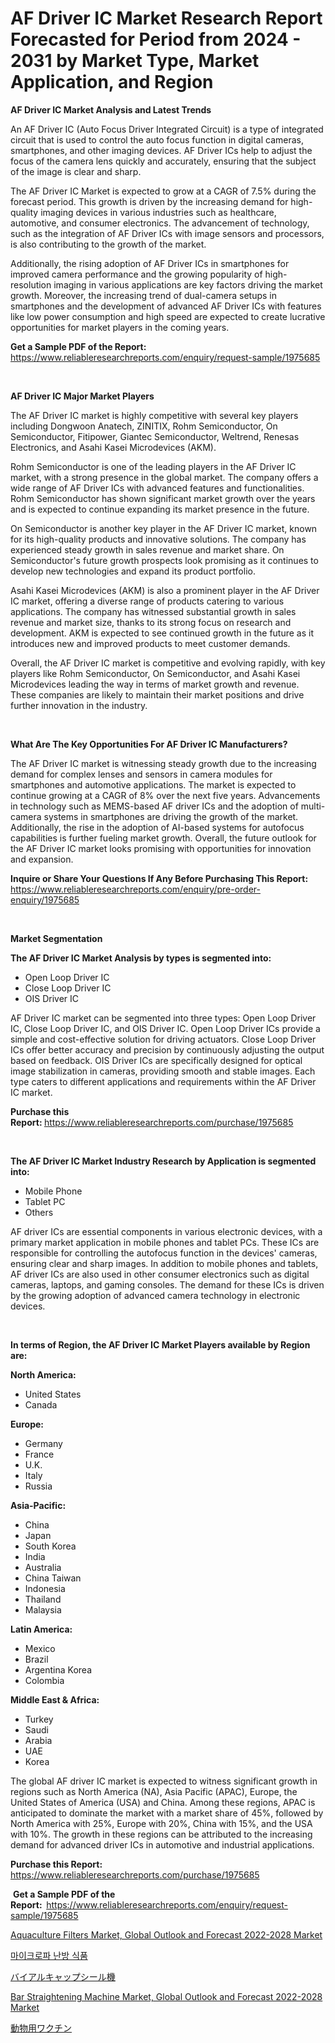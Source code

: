 <p><h1>AF Driver IC Market Research Report Forecasted for Period from 2024 -  2031 by Market Type, Market Application, and Region</h1></p><p><strong>AF Driver IC Market Analysis and Latest Trends</strong></p>
<p><p>An AF Driver IC (Auto Focus Driver Integrated Circuit) is a type of integrated circuit that is used to control the auto focus function in digital cameras, smartphones, and other imaging devices. AF Driver ICs help to adjust the focus of the camera lens quickly and accurately, ensuring that the subject of the image is clear and sharp.</p><p>The AF Driver IC Market is expected to grow at a CAGR of 7.5% during the forecast period. This growth is driven by the increasing demand for high-quality imaging devices in various industries such as healthcare, automotive, and consumer electronics. The advancement of technology, such as the integration of AF Driver ICs with image sensors and processors, is also contributing to the growth of the market.</p><p>Additionally, the rising adoption of AF Driver ICs in smartphones for improved camera performance and the growing popularity of high-resolution imaging in various applications are key factors driving the market growth. Moreover, the increasing trend of dual-camera setups in smartphones and the development of advanced AF Driver ICs with features like low power consumption and high speed are expected to create lucrative opportunities for market players in the coming years.</p></p>
<p><strong>Get a Sample PDF of the Report:&nbsp;</strong> <a href="https://www.reliableresearchreports.com/enquiry/request-sample/1975685">https://www.reliableresearchreports.com/enquiry/request-sample/1975685</a></p>
<p>&nbsp;</p>
<p><strong>AF Driver IC Major Market Players</strong></p>
<p><p>The AF Driver IC market is highly competitive with several key players including Dongwoon Anatech, ZINITIX, Rohm Semiconductor, On Semiconductor, Fitipower, Giantec Semiconductor, Weltrend, Renesas Electronics, and Asahi Kasei Microdevices (AKM). </p><p>Rohm Semiconductor is one of the leading players in the AF Driver IC market, with a strong presence in the global market. The company offers a wide range of AF Driver ICs with advanced features and functionalities. Rohm Semiconductor has shown significant market growth over the years and is expected to continue expanding its market presence in the future. </p><p>On Semiconductor is another key player in the AF Driver IC market, known for its high-quality products and innovative solutions. The company has experienced steady growth in sales revenue and market share. On Semiconductor's future growth prospects look promising as it continues to develop new technologies and expand its product portfolio. </p><p>Asahi Kasei Microdevices (AKM) is also a prominent player in the AF Driver IC market, offering a diverse range of products catering to various applications. The company has witnessed substantial growth in sales revenue and market size, thanks to its strong focus on research and development. AKM is expected to see continued growth in the future as it introduces new and improved products to meet customer demands. </p><p>Overall, the AF Driver IC market is competitive and evolving rapidly, with key players like Rohm Semiconductor, On Semiconductor, and Asahi Kasei Microdevices leading the way in terms of market growth and revenue. These companies are likely to maintain their market positions and drive further innovation in the industry.</p></p>
<p>&nbsp;</p>
<p><strong>What Are The Key Opportunities For AF Driver IC Manufacturers?</strong></p>
<p><p>The AF Driver IC market is witnessing steady growth due to the increasing demand for complex lenses and sensors in camera modules for smartphones and automotive applications. The market is expected to continue growing at a CAGR of 8% over the next five years. Advancements in technology such as MEMS-based AF driver ICs and the adoption of multi-camera systems in smartphones are driving the growth of the market. Additionally, the rise in the adoption of AI-based systems for autofocus capabilities is further fueling market growth. Overall, the future outlook for the AF Driver IC market looks promising with opportunities for innovation and expansion.</p></p>
<p><strong>Inquire or Share Your Questions If Any Before Purchasing This Report:</strong> <a href="https://www.reliableresearchreports.com/enquiry/pre-order-enquiry/1975685">https://www.reliableresearchreports.com/enquiry/pre-order-enquiry/1975685</a></p>
<p>&nbsp;</p>
<p><strong>Market Segmentation</strong></p>
<p><strong>The AF Driver IC Market Analysis by types is segmented into:</strong></p>
<p><ul><li>Open Loop Driver IC</li><li>Close Loop Driver IC</li><li>OIS Driver IC</li></ul></p>
<p><p>AF Driver IC market can be segmented into three types: Open Loop Driver IC, Close Loop Driver IC, and OIS Driver IC. Open Loop Driver ICs provide a simple and cost-effective solution for driving actuators. Close Loop Driver ICs offer better accuracy and precision by continuously adjusting the output based on feedback. OIS Driver ICs are specifically designed for optical image stabilization in cameras, providing smooth and stable images. Each type caters to different applications and requirements within the AF Driver IC market.</p></p>
<p><strong>Purchase this Report:&nbsp;</strong><a href="https://www.reliableresearchreports.com/purchase/1975685">https://www.reliableresearchreports.com/purchase/1975685</a></p>
<p>&nbsp;</p>
<p><strong>The AF Driver IC Market Industry Research by Application is segmented into:</strong></p>
<p><ul><li>Mobile Phone</li><li>Tablet PC</li><li>Others</li></ul></p>
<p><p>AF driver ICs are essential components in various electronic devices, with a primary market application in mobile phones and tablet PCs. These ICs are responsible for controlling the autofocus function in the devices' cameras, ensuring clear and sharp images. In addition to mobile phones and tablets, AF driver ICs are also used in other consumer electronics such as digital cameras, laptops, and gaming consoles. The demand for these ICs is driven by the growing adoption of advanced camera technology in electronic devices.</p></p>
<p>&nbsp;</p>
<p><strong>In terms of Region, the AF Driver IC Market Players available by Region are:</strong></p>
<p>
    <p> <strong> North America: </strong>
        <ul>
            <li>United States</li>
            <li>Canada</li>
        </ul>
        </p> 
    <p> <strong> Europe: </strong>
        <ul>
            <li>Germany</li>
            <li>France</li>
            <li>U.K.</li>
            <li>Italy</li>
            <li>Russia</li>
        </ul>
        </p> 
    <p> <strong> Asia-Pacific: </strong>
        <ul>
            <li>China</li>
            <li>Japan</li>
            <li>South Korea</li>
            <li>India</li>
            <li>Australia</li>
            <li>China Taiwan</li>
            <li>Indonesia</li>
            <li>Thailand</li>
            <li>Malaysia</li>
        </ul>
        </p> 
    <p> <strong> Latin America: </strong>
        <ul>
            <li>Mexico</li>
            <li>Brazil</li>
            <li>Argentina Korea</li>
            <li>Colombia</li>
        </ul>
        </p> 
    <p> <strong> Middle East & Africa: </strong>
        <ul>
            <li>Turkey</li>
            <li>Saudi</li>
            <li>Arabia</li>
            <li>UAE</li>
            <li>Korea</li>
        </ul>
    </p>
    </p>
<p><p>The global AF driver IC market is expected to witness significant growth in regions such as North America (NA), Asia Pacific (APAC), Europe, the United States of America (USA) and China. Among these regions, APAC is anticipated to dominate the market with a market share of 45%, followed by North America with 25%, Europe with 20%, China with 15%, and the USA with 10%. The growth in these regions can be attributed to the increasing demand for advanced driver ICs in automotive and industrial applications.</p></p>
<p><strong>Purchase this Report: </strong><a href="https://www.reliableresearchreports.com/purchase/1975685">https://www.reliableresearchreports.com/purchase/1975685</a></p>
<p>&nbsp;<strong>Get a Sample PDF of the Report:&nbsp;&nbsp;</strong><a href="https://www.reliableresearchreports.com/enquiry/request-sample/1975685">https://www.reliableresearchreports.com/enquiry/request-sample/1975685</a></p>
<p><strong></strong></p>
<p><p><a href="https://www.linkedin.com/pulse/aquaculture-filters-market-global-outlook-forecast-2022-2028-qzcvc?trackingId=V9%2Bi%2FEH1hOC4xBf%2F1g0yiw%3D%3D">Aquaculture Filters Market, Global Outlook and Forecast 2022-2028 Market</a></p><p><a href="https://github.com/BrettWeberrt8767765/Market-Research-Report-List-1/blob/main/13313489874.md">마이크로파 난방 식품</a></p><p><a href="https://github.com/hilmi-2a/Market-Research-Report-List-1/blob/main/972886910755.md">バイアルキャップシール機</a></p><p><a href="https://www.linkedin.com/pulse/bar-straightening-machine-market-global-outlook-forecast-2022-2028-etcuc?trackingId=9uIEvnF9wLVEnfjNZCWVtQ%3D%3D">Bar Straightening Machine Market, Global Outlook and Forecast 2022-2028 Market</a></p><p><a href="https://github.com/jkjreqjscoxx7/Market-Research-Report-List-1/blob/main/107936610754.md">動物用ワクチン</a></p></p>